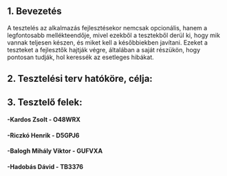 ## 1. Bevezetés
A tesztelés az alkalmazás fejlesztésekor nemcsak opcionális, hanem a legfontosabb mellékteendője, mivel ezekből a tesztekből derül ki, hogy mik vannak teljesen készen, és miket kell a későbbiekben javítani.
Ezeket a teszteket a fejlesztők hajtják végre, általában a saját részükön, hogy pontosan tudják, hol keressék az esetleges hibákat.

## 2. Tesztelési terv hatóköre, célja:

## 3. Tesztelő felek: 
#### -Kardos Zsolt - O48WRX 
#### -Riczkó Henrik - D5GPJ6
#### -Balogh Mihály Viktor - GUFVXA
#### -Hadobás Dávid - TB3376
